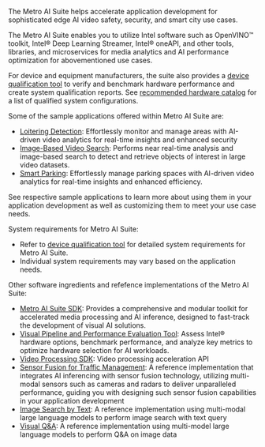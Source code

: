 The Metro AI Suite helps accelerate application development for sophisticated edge AI video safety, security, and smart city use cases. 

The Metro AI Suite enables you to utilize Intel software such as OpenVINO&trade; toolkit, Intel&reg; Deep Learning Streamer, Intel&reg; oneAPI, and other tools, libraries, and microservices for media analytics and AI performance optimization for abovementioned use cases.  

For device and equipment manufacturers, the suite also provides a [device qualification tool](https://edgesoftwarecatalog.intel.com/details/?microserviceType=recipe&microserviceNameForUrl=metro-ai-suite-device-qualification-for-hardware-builder) to verify and benchmark hardware performance and create system qualification reports. See [recommended hardware catalog](https://www.intel.com/content/www/us/en/developer/topic-technology/edge-5g/edge-solutions/hardware.html) for a list of qualified system configurations.

Some of the sample applications offered within Metro AI Suite are:

- [Loitering Detection](loitering-detection): Effortlessly monitor and manage areas with AI-driven video analytics for real-time insights and enhanced security
- [Image-Based Video Search](search-image-by-image): Performs near real-time analysis and image-based search to detect and retrieve objects of interest in large video datasets.
- [Smart Parking](smart-parking): Effortlessly manage parking spaces with AI-driven video analytics for real-time insights and enhanced efficiency.

See respective sample applications to learn more about using them in your application development as well as customizing them to meet your use case needs.

System requirements for Metro AI Suite:
- Refer to [device qualification tool](https://edgesoftwarecatalog.intel.com/details/?microserviceType=recipe&microserviceNameForUrl=metro-ai-suite-device-qualification-for-hardware-builder) for detailed system requirements for Metro AI Suite.
- Individual system requirements may vary based on the application needs.

Other software ingredients and refefence implementations of the Metro AI Suite:
- [Metro AI Suite SDK](https://edgesoftwarecatalog.intel.com/details/?microserviceType=recipe&microserviceNameForUrl=metro-ai-suite-sdk-for-software-developers): Provides a comprehensive and modular toolkit for accelerated media processing and AI inference, designed to fast-track the development of visual AI solutions.
- [Visual Pipeline and Performance Evaluation Tool](https://github.com/open-edge-platform/edge-ai-libraries/tree/main/tools/visual-pipeline-and-platform-evaluation-tool): Assess Intel® hardware options, benchmark performance, and analyze key metrics to optimize hardware selection for AI workloads.
- [Video Processing SDK](https://edgesoftwarecatalog.intel.com/details/?microserviceType=recipe&microserviceNameForUrl=metro-ai-suite-video-processing-software-development-kit): Video processing acceleration API
- [Sensor Fusion for Traffic Management](https://edgesoftwarecatalog.intel.com/details/?microserviceType=recipe&microserviceNameForUrl=metro-ai-suite-sensor-fusion-for-traffic-management): A reference implementation that integrates AI inferencing with sensor fusion technology, utilizing multi-modal sensors such as cameras and radars to deliver unparalleled performance, guiding you with designing such sensor fusion capabilities in your application development
- [Image Search by Text](https://edgesoftwarecatalog.intel.com/details/?microserviceType=recipe&microserviceNameForUrl=metro-ai-suite-image-search-by-text): A reference implementation using multi-modal large language models to perform image search with text query
- [Visual Q&A](https://edgesoftwarecatalog.intel.com/details/?microserviceType=recipe&microserviceNameForUrl=metro-ai-suite-visual-question-answering): A reference implementation using multi-model large language models to perform Q&A on image data
